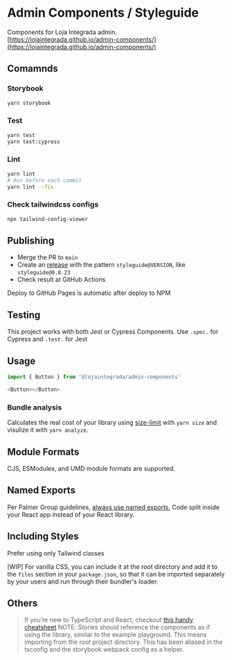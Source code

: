 # Admin Components / Styleguide

Components for Loja Integrada admin.
[https://lojaintegrada.github.io/admin-components/](https://lojaintegrada.github.io/admin-components/)

## Comamnds

### Storybook

```bash
yarn storybook
```

### Test

```bash
yarn test
yarn test:cypress
```

### Lint

```bash
yarn lint
# Run before each commit
yarn lint --fix
```

### Check tailwindcss configs

```bash
npx tailwind-config-viewer
```

## Publishing

- Merge the PR to `main`
- Create an [release](https://github.com/lojaintegrada/admin-components/releases) with the pattern `styleguide@VERSION`, like `styleguide@0.0.23`
- Check result at GitHub Actions

Deploy to GitHub Pages is automatic after deploy to NPM

## Testing

This project works with both Jest or Cypress Components.
Use `.spec.` for Cypress and `.test.` for Jest

## Usage

```js
import { Button } from '@lojaintegrada/admin-components'

<Button></Button>
```

### Bundle analysis

Calculates the real cost of your library using [size-limit](https://github.com/ai/size-limit) with `yarn size` and visulize it with `yarn analyze`.

## Module Formats

CJS, ESModules, and UMD module formats are supported.

## Named Exports

Per Palmer Group guidelines, [always use named exports.](https://github.com/palmerhq/typescript#exports) Code split inside your React app instead of your React library.

## Including Styles

Prefer using only Tailwind classes

[WIP]
For vanilla CSS, you can include it at the root directory and add it to the `files` section in your `package.json`, so that it can be imported separately by your users and run through their bundler's loader.

## Others

> If you’re new to TypeScript and React, checkout [this handy cheatsheet](https://github.com/sw-yx/react-typescript-cheatsheet/)
> NOTE: Stories should reference the components as if using the library, similar to the example playground. This means importing from the root project directory. This has been aliased in the tsconfig and the storybook webpack config as a helper.
